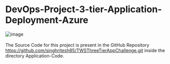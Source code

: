 # DevOps-Project-3-tier-Application-Deployment-Azure
![image](https://github.com/kamalmohan217/DevOps-Project-3-tier-Application-Deployment-Azure/assets/128888356/56176858-c770-4d06-8297-2553ca6e03d6)
<br><br/>
The Source Code for this project is present in the GitHub Repository https://github.com/singhritesh85/TWSThreeTierAppChallenge.git inside the directory Application-Code.
